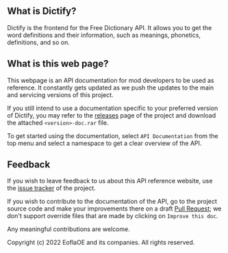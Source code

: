 ## What is Dictify?

Dictify is the frontend for the Free Dictionary API. It allows you to get the word definitions and their information, such as meanings, phonetics, definitions, and so on.

## What is this web page?
 
This webpage is an API documentation for mod developers to be used as reference. It constantly gets updated as we push the updates to the main and servicing versions of this project.

If you still intend to use a documentation specific to your preferred version of Dictify, you may refer to the [releases](https://github.com/EoflaOE/Dictify/releases) page of the project and download the attached `<version>-doc.rar` file.

To get started using the documentation, select `API Documentation` from the top menu and select a namespace to get a clear overview of the API.

## Feedback

If you wish to leave feedback to us about this API reference website, use the [issue tracker](https://github.com/EoflaOE/Dictify/issues) of the project.

If you wish to contribute to the documentation of the API, go to the project source code and make your improvements there on a draft [Pull Request](https://github.com/EoflaOE/Dictify/pulls); we don't support override files that are made by clicking on `Improve this doc`.

Any meaningful contributions are welcome.

Copyright (c) 2022 EoflaOE and its companies. All rights reserved.